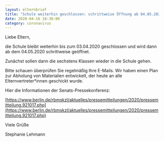 ```yaml
---
layout: elternbrief
title: "Schule weiterhin geschlossen: schrittweise Öffnung ab 04.05.2020"
date: 2020-04-16 18:30:00
category: coronavirus
---
```


Liebe Eltern,

die Schule bleibt weiterhin bis zum 03.04.2020 geschlossen und wird dann ab dem 04.05.2020 schrittweise geöffnet.

Zunächst sollen dann die sechstens Klassen wieder in die Schule gehen.

Bitte schauen überprüfen Sie regelmäßig Ihre E-Mails. Wir haben einen Plan zur Abholung von Materialien entwickelt, der heute an alle Elternvertreter*innen geschickt wurde.

Hier die Informationen der Senats-Pressekonferenz:

[https://www.berlin.de/rbmskzl/aktuelles/pressemitteilungen/2020/pressemitteilung.921017.php](https://www.berlin.de/rbmskzl/aktuelles/pressemitteilungen/2020/pressemitteilung.921017.php)


Viele Grüße

Stephanie Lehmann
